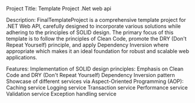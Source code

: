 
Project Title:
Template Project .Net web api

Description:
FinalTemplateProject is a comprehensive template project for .NET Web API, carefully designed to incorporate various solutions while adhering to the principles of SOLID design.
The primary focus of this template is to follow the principles of Clean Code, promote the DRY (Don't Repeat Yourself) principle, and apply Dependency Inversion where appropriate 
which makes it an ideal foundation for robust and scalable web applications.

Features:
Implementation of SOLID design principles:
Emphasis on Clean Code and DRY (Don't Repeat Yourself)
Dependency Inversion pattern
Showcase of different services via Aspect-Oriented Programming (AOP):
Caching service
Logging service
Transaction service
Performance service
Validation service
Exception handling service
